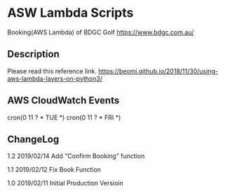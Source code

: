 # ASW Lambda Scripts
Booking(AWS Lambda) of BDGC Golf
https://www.bdgc.com.au/

## Description
Please read this reference link.
https://beomi.github.io/2018/11/30/using-aws-lambda-layers-on-python3/

## AWS CloudWatch Events
cron(0 11 ? * TUE *)
cron(0 11 ? * FRI *)

## ChangeLog

1.2 2019/02/14
	Add "Confirm Booking" function

1.1 2019/02/12
	Fix Book Function

1.0 2019/02/11
	Initial Production Versioin